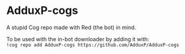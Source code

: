 # AdduxP-cogs
A stupid Cog repo made with Red (the bot) in mind.

To be used with the in-bot downloader by adding it with:  
`!cog repo add AdduxP-cogs https://github.com/AdduxP/AdduxP-cogs`
